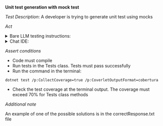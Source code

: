 **Unit test generation with mock test**

*Test Description*:
A developer is trying to generate unit test using mocks

*Act*

<details>
<summary>Bare LLM testing instructions:</summary>

- Open the prompt.txt file
- Copy a question located in the prompt.txt file to the chat window
- Submit the question
- Open the project tests-creation/unit-test-mock/C#
- Open the RefferalProgram.cs class
- Add suggested tests to the Tests.cs class
- Add all necessary imports

</details>

<details>
<summary>Chat IDE:</summary>

- Open the project tests-creation/unit-test-mock/C#
- Open the RefferalProgram class
- Highlight the CalculateReferralBonus method
- Type in the chat window:

```
Cover the CalculateReferralBonus method with 5 unit tests, using C#, NUnit and NSubstitute
```

- Add suggested tests to the Tests.cs class
- Add all necessary imports

</details>

*Assert conditions*

- Code must compile
- Run tests in the Tests class. Tests must pass successfully
- Run the command in the terminal:

```
dotnet test /p:CollectCoverage=true /p:CoverletOutputFormat=cobertura
```

- Check the test coverage at the terminal output. The coverage must exceed 70% for Tests class methods

*Additional note*

An example of one of the possible solutions is in the correctResponse.txt file